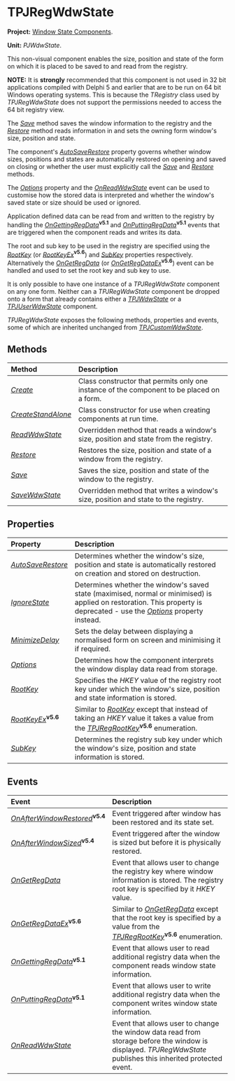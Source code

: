 # TPJRegWdwState

**Project:** [Window State Components](../API.md).

**Unit:** _PJWdwState_.

This non-visual component enables the size, position and state of the form on which it is placed to be saved to and read from the registry.

**NOTE:** It is **strongly** recommended that this component is not used in 32 bit applications compiled with Delphi 5 and earlier that are to be run on 64 bit Windows operating systems. This is because the _TRegistry_ class used by _TPJRegWdwState_ does not support the permissions needed to access the 64 bit registry view.

The _[Save](./TPJRegWdwState-Save.md)_ method saves the window information to the registry and the _[Restore](./TPJRegWdwState-Restore.md)_ method reads information in and sets the owning form window's size, position and state.

The component's _[AutoSaveRestore](./TPJCustomWdwState-AutoSaveRestore.md)_ property governs whether window sizes, positions and states are automatically restored on opening and saved on closing or whether the user must explicitly call the _[Save](./TPJRegWdwState-Save.md)_ and _[Restore](./TPJRegWdwState-Restore.md)_ methods.

The _[Options](./TPJCustomWdwState-Options.md)_ property and the _[OnReadWdwState](./TPJCustomWdwState-OnReadWdwState.md)_ event can be used to customise how the stored data is interpreted and whether the window's saved state or size should be used or ignored.

Application defined data can be read from and written to the registry by handling the _[OnGettingRegData](./TPJRegWdwState-OnGettingRegData.md)_**<sup>v5.1</sup>** and _[OnPuttingRegData](./TPJRegWdwState-OnPuttingRegData.md)_**<sup>v5.1</sup>** events that are triggered when the component reads and writes its data.

The root and sub key to be used in the registry are specified using the _[RootKey](./TPJRegWdwState-RootKey.md)_ (or _[RootKeyEx](./TPJRegWdwState-RootKeyEx.md)_**<sup>v5.6</sup>**) and _[SubKey](./TPJRegWdwState-SubKey.md)_ properties respectively. Alternatively the _[OnGetRegData](./TPJRegWdwState-OnGetRegData.md)_ (or _[OnGetRegDataEx](./TPJRegWdwState-OnGetRegDataEx.md)_**<sup>v5.6</sup>**) event can be handled and used to set the root key and sub key to use.

It is only possible to have one instance of a _TPJRegWdwState_ component on any one form. Neither can a _TPJRegWdwState_ component be dropped onto a form that already contains either a _[TPJWdwState](./TPJWdwState.md)_ or a _[TPJUserWdwState](./TPJUserWdwState.md)_ component.

_TPJRegWdwState_ exposes the following methods, properties and events, some of which are inherited unchanged from _[TPJCustomWdwState](./TPJCustomWdwState.md)_.

## Methods

| Method | Description |
|:-------|:------------|
| _[Create](./TPJCustomWdwState-Create.md)_ | Class constructor that permits only one instance of the component to be placed on a form. |
| _[CreateStandAlone](./TPJCustomWdwState-CreateStandAlone.md)_ | Class constructor for use when creating components at run time. |
| _[ReadWdwState](./TPJRegWdwState-ReadWdwState.md)_ | Overridden method that reads a window's size, position and state from the registry. |
| _[Restore](./TPJRegWdwState-Restore.md)_ | Restores the size, position and state of a window from the registry. |
| _[Save](./TPJRegWdwState-Save.md)_ | Saves the size, position and state of the window to the registry. |
| _[SaveWdwState](./TPJRegWdwState-SaveWdwState.md)_ | Overridden method that writes a window's size, position and state to the registry. |

## Properties

| Property | Description |
|:---------|:------------|
| _[AutoSaveRestore](./TPJCustomWdwState-AutoSaveRestore.md)_ | Determines whether the window's size, position and state is automatically restored on creation and stored on destruction. |
| _[IgnoreState](./TPJCustomWdwState-IgnoreState.md)_ | Determines whether the window's saved state (maximised, normal or minimised) is applied on restoration. This property is deprecated - use the _[Options](./TPJCustomWdwState-Options.md)_ property instead. |
| _[MinimizeDelay](./TPJCustomWdwState-MinimizeDelay.md)_ | Sets the delay between displaying a normalised form on screen and minimising it if required. |
| _[Options](./TPJCustomWdwState-Options.md)_ | Determines how the component interprets the window display data read from storage. |
| _[RootKey](./TPJRegWdwState-RootKey.md)_ | Specifies the _HKEY_ value of the registry root key under which the window's size, position and state information is stored. |
| _[RootKeyEx](./TPJRegWdwState-RootKeyEx.md)_**<sup>v5.6</sup>** | Similar to _[RootKey](./TPJRegWdwState-RootKey.md)_ except that instead of taking an _HKEY_ value it takes a value from the _[TPJRegRootKey](./TPJRegRootKey.md)_**<sup>v5.6</sup>** enumeration. |
| _[SubKey](./TPJRegWdwState-SubKey.md)_ | Determines the registry sub key under which the window's size, position and state information is stored. |

## Events

| Event | Description |
|:------|:------------|
| _[OnAfterWindowRestored](./TPJCustomWdwState-OnAfterWindowRestored.md)_**<sup>v5.4</sup>** | Event triggered after window has been restored and its state set. |
| _[OnAfterWindowSized](./TPJCustomWdwState-OnAfterWindowSized.md)_**<sup>v5.4</sup>** | Event triggered after the window is sized but before it is physically restored. |
| _[OnGetRegData](./TPJRegWdwState-OnGetRegData.md)_ | Event that allows user to change the registry key where window information is stored. The registry root key is specified by it _HKEY_ value. |
| _[OnGetRegDataEx](./TPJRegWdwState-OnGetRegDataEx.md)_**<sup>v5.6</sup>** | Similar to _[OnGetRegData](./TPJRegWdwState-OnGetRegData.md)_ except that the root key is specified by a value from the _[TPJRegRootKey](./TPJRegRootKey.md)_**<sup>v5.6</sup>** enumeration.  |
| _[OnGettingRegData](./TPJRegWdwState-OnGettingRegData.md)_**<sup>v5.1</sup>** | Event that allows user to read additional registry data when the component reads window state information. |
| _[OnPuttingRegData](./TPJRegWdwState-OnPuttingRegData.md)_**<sup>v5.1</sup>** | Event that allows user to write additional registry data when the component writes window state information. |
| _[OnReadWdwState](./TPJCustomWdwState-OnReadWdwState.md)_ | Event that allows user to change the window data read from storage before the window is displayed. _TPJRegWdwState_ publishes this inherited protected event. |
